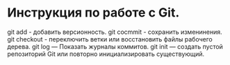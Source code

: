 #  Инструкция по работе с Git.
git add - добавить версионность.
git cocmmit - сохранить изменинения.
git checkout - переключить ветки или восстановить файлы рабочего дерева.
git log — Показать журналы коммитов.
git init — создать пустой репозиторий Git или повторно инициализировать существующий.